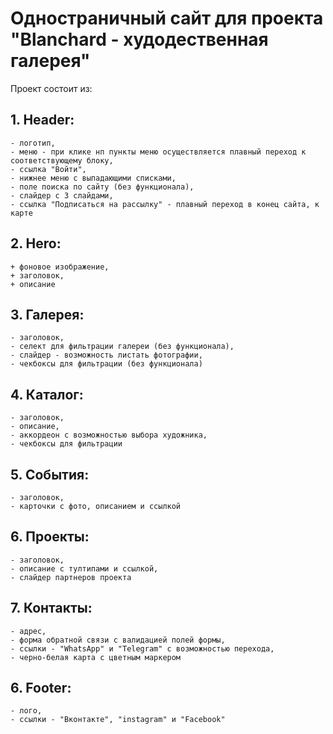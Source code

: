 # Одностраничный сайт для проекта "Blanchard - худодественная галерея"

Проект состоит из:

## 1. Header:
    - логотип,
    - меню - при клике нп пункты меню осуществляется плавный переход к соответствующему блоку,
    - ссылка "Войти",
    - нижнее меню с выпадающими списками,
    - поле поиска по сайту (без функционала),
    - слайдер с 3 слайдами,
    - ссылка "Подписаться на рассылку" - плавный переход в конец сайта, к карте

## 2. Hero:
    + фоновое изображение,
    + заголовок,
    + описание
    
## 3. Галерея:
    - заголовок,
    - селект для фильтрации галереи (без функционала),
    - слайдер - возможность листать фотографии,
    - чекбоксы для фильтрации (без функционала)
    
## 4. Каталог:
    - заголовок,
    - описание,
    - аккордеон с возможностью выбора художника,
    - чекбоксы для фильтрации
 
## 5. События:
    - заголовок,
    - карточки с фото, описанием и ссылкой
 
## 6. Проекты:
    - заголовок,
    - описание с тултипами и ссылкой,
    - слайдер партнеров проекта
    
## 7. Контакты:
    - адрес,
    - форма обратной связи с валидацией полей формы,
    - ссылки - "WhatsApp" и "Telegram" с возможностью перехода,
    - черно-белая карта с цветным маркером
    
## 6. Footer:
    - лого,
    - ссылки - "Вконтакте", "instagram" и "Facebook"

